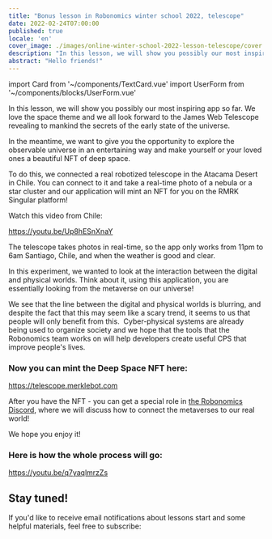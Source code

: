 ```yaml
---
title: "Bonus lesson in Robonomics winter school 2022, telescope"
date: 2022-02-24T07:00:00
published: true
locale: 'en'
cover_image: ./images/online-winter-school-2022-lesson-telescope/cover.jpg
description: "In this lesson, we will show you possibly our most inspiring app so far. We love the space theme and we all look forward to the James Web Telescope revealing to mankind the secrets of the early state of the universe."
abstract: "Hello friends!"
---
```

import Card from '~/components/TextCard.vue'
import UserForm from '~/components/blocks/UserForm.vue'

In this lesson, we will show you possibly our most inspiring app so far. We love the space theme and we all look forward to the James Web Telescope revealing to mankind the secrets of the early state of the universe.

In the meantime, we want to give you the opportunity to explore the observable universe in an entertaining way and make yourself or your loved ones a beautiful NFT of deep space.

To do this, we connected a real robotized telescope in the Atacama Desert in Chile. You can connect to it and take a real-time photo of a nebula or a star cluster and our application will mint an NFT for you on the RMRK Singular platform!

Watch this video from Chile:

https://youtu.be/Up8hESnXnaY

The telescope takes photos in real-time, so the app only works from 11pm to 6am Santiago, Chile, and when the weather is good and clear.

In this experiment, we wanted to look at the interaction between the digital and physical worlds. Think about it, using this application, you are essentially looking from the metaverse on our universe!

We see that the line between the digital and physical worlds is blurring, and despite the fact that this may seem like a scary trend, it seems to us that people will only benefit from this.  Cyber-physical systems are already being used to organize society and we hope that the tools that the Robonomics team works on will help developers create useful CPS that improve people's lives.

<Card>

### Now you can mint the Deep Space NFT here:

https://telescope.merklebot.com

After you have the NFT - you can get a special role in [the Robonomics Discord](https://discord.gg/JpaN2XAmqY), where we will discuss how to connect the metaverses to our real world!

We hope you enjoy it!

</Card>

<Card>

### Here is how the whole process will go:

https://youtu.be/q7yaqlmrzZs

</Card>


<Card>

## Stay tuned!

If you'd like to receive email notifications about lessons start and some helpful materials, feel free to subscribe:

<UserForm comment="robonomics.network telescope"/>

</Card>
